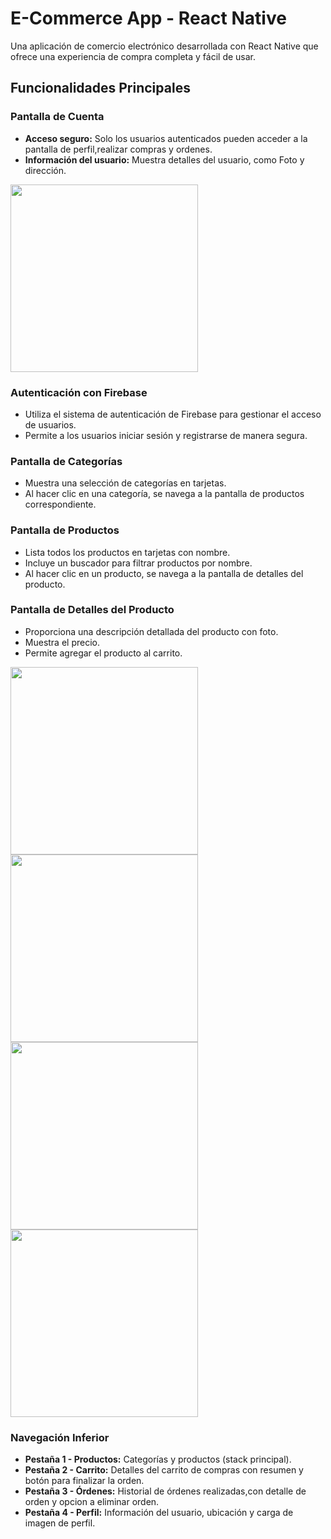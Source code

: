 # E-Commerce App - React Native

Una aplicación de comercio electrónico desarrollada con React Native que ofrece una experiencia de compra completa y fácil de usar.

## Funcionalidades Principales

### Pantalla de Cuenta

- **Acceso seguro:** Solo los usuarios autenticados pueden acceder a la pantalla de perfil,realizar compras y ordenes.
- **Información del usuario:** Muestra detalles del usuario, como Foto y dirección.

<img src="./screenshot/WhatsApp Image 2024-09-19 at 11.52.02.jpeg" width="300" >

### Autenticación con Firebase

- Utiliza el sistema de autenticación de Firebase para gestionar el acceso de usuarios.
- Permite a los usuarios iniciar sesión y registrarse de manera segura.

### Pantalla de Categorías

- Muestra una selección de categorías en tarjetas.
- Al hacer clic en una categoría, se navega a la pantalla de productos correspondiente.

### Pantalla de Productos

- Lista todos los productos en tarjetas con nombre.
- Incluye un buscador para filtrar productos por nombre.
- Al hacer clic en un producto, se navega a la pantalla de detalles del producto.

### Pantalla de Detalles del Producto

- Proporciona una descripción detallada del producto con foto.
- Muestra el precio.
- Permite agregar el producto al carrito.

<img src="./screenshot/WhatsApp Image 2024-09-19 at 11.38.00 (1).jpeg" width="300" >
<img src="./screenshot/WhatsApp Image 2024-09-19 at 11.38.01 (1).jpeg" width="300" >
<img src="./screenshot/WhatsApp Image 2024-09-19 at 11.38.01 (2).jpeg" width="300" >
<img src="./screenshot/WhatsApp Image 2024-09-19 at 11.38.02.jpeg" width="300" >

### Navegación Inferior

- **Pestaña 1 - Productos:** Categorías y productos (stack principal).
- **Pestaña 2 - Carrito:** Detalles del carrito de compras con resumen y botón para finalizar la orden.
- **Pestaña 3 - Órdenes:** Historial de órdenes realizadas,con detalle de orden y opcion a eliminar orden.
- **Pestaña 4 - Perfil:** Información del usuario, ubicación y carga de imagen de perfil.




